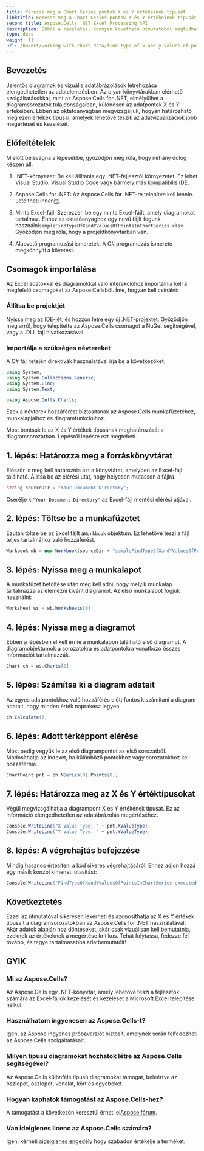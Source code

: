 ```yaml
---
title: Keresse meg a Chart Series pontok X és Y értékeinek típusát
linktitle: Keresse meg a Chart Series pontok X és Y értékeinek típusát
second_title: Aspose.Cells .NET Excel Processing API
description: Ebből a részletes, könnyen követhető útmutatóból megtudhatja, hogyan találhatja meg az X és Y értékek típusait a diagramsorozatokban az Aspose.Cells for .NET segítségével.
type: docs
weight: 11
url: /hu/net/working-with-chart-data/find-type-of-x-and-y-values-of-points-in-chart-series/
---
```

## Bevezetés

Jelentős diagramok és vizuális adatábrázolások létrehozása elengedhetetlen az adatelemzésben. Az olyan könyvtárakban elérhető szolgáltatásokkal, mint az Aspose.Cells for .NET, elmélyülhet a diagramsorozatok tulajdonságaiban, különösen az adatpontok X és Y értékeiben. Ebben az oktatóanyagban megvizsgáljuk, hogyan határozható meg ezen értékek típusai, amelyek lehetővé teszik az adatvizualizációk jobb megértését és kezelését.

## Előfeltételek

Mielőtt belevágna a lépésekbe, győződjön meg róla, hogy néhány dolog készen áll:

1. .NET-környezet: Be kell állítania egy .NET-fejlesztői környezetet. Ez lehet Visual Studio, Visual Studio Code vagy bármely más kompatibilis IDE.
   
2.  Aspose.Cells for .NET: Az Aspose.Cells for .NET-re telepítve kell lennie. Letöltheti innen[itt](https://releases.aspose.com/cells/net/).

3.  Minta Excel-fájl: Szerezzen be egy minta Excel-fájlt, amely diagramokat tartalmaz. Ehhez az oktatóanyaghoz egy nevű fájlt fogunk használni`sampleFindTypeOfXandYValuesOfPointsInChartSeries.xlsx`. Győződjön meg róla, hogy a projektkönyvtárban van.

4. Alapvető programozási ismeretek: A C# programozás ismerete megkönnyíti a követést.

## Csomagok importálása

Az Excel adatokkal és diagramokkal való interakcióhoz importálnia kell a megfelelő csomagokat az Aspose.Cellsből. Íme, hogyan kell csinálni:

### Állítsa be projektjét

Nyissa meg az IDE-jét, és hozzon létre egy új .NET-projektet. Győződjön meg arról, hogy telepítette az Aspose.Cells csomagot a NuGet segítségével, vagy a .DLL fájl hivatkozásával.

### Importálja a szükséges névtereket

A C# fájl tetején direktívák használatával írja be a következőket:

```csharp
using System;
using System.Collections.Generic;
using System.Linq;
using System.Text;

using Aspose.Cells.Charts;
```

Ezek a névterek hozzáférést biztosítanak az Aspose.Cells munkafüzetéhez, munkalapjaihoz és diagramfunkcióihoz.

Most bontsuk le az X és Y értékek típusának meghatározását a diagramsorozatban. Lépésről lépésre ezt megteheti.

## 1. lépés: Határozza meg a forráskönyvtárat

Először is meg kell határoznia azt a könyvtárat, amelyben az Excel-fájl található. Állítsa be az elérési utat, hogy helyesen mutasson a fájlra.

```csharp
string sourceDir = "Your Document Directory";
```

 Cserélje ki`"Your Document Directory"` az Excel-fájl mentési elérési útjával.

## 2. lépés: Töltse be a munkafüzetet

 Ezután töltse be az Excel fájlt a`Workbook` objektum. Ez lehetővé teszi a fájl teljes tartalmához való hozzáférést.

```csharp
Workbook wb = new Workbook(sourceDir + "sampleFindTypeOfXandYValuesOfPointsInChartSeries.xlsx");
```

## 3. lépés: Nyissa meg a munkalapot

A munkafüzet betöltése után meg kell adni, hogy melyik munkalap tartalmazza az elemezni kívánt diagramot. Az első munkalapot fogjuk használni:

```csharp
Worksheet ws = wb.Worksheets[0];
```

## 4. lépés: Nyissa meg a diagramot

Ebben a lépésben el kell érnie a munkalapon található első diagramot. A diagramobjektumok a sorozatokra és adatpontokra vonatkozó összes információt tartalmazzák.

```csharp
Chart ch = ws.Charts[0];
```

## 5. lépés: Számítsa ki a diagram adatait

Az egyes adatpontokhoz való hozzáférés előtt fontos kiszámítani a diagram adatait, hogy minden érték naprakész legyen.

```csharp
ch.Calculate();
```

## 6. lépés: Adott térképpont elérése

Most pedig vegyük le az első diagrampontot az első sorozatból. Módosíthatja az indexet, ha különböző pontokhoz vagy sorozatokhoz kell hozzáférnie.

```csharp
ChartPoint pnt = ch.NSeries[0].Points[0];
```

## 7. lépés: Határozza meg az X és Y értéktípusokat

Végül megvizsgálhatja a diagrampont X és Y értékének típusát. Ez az információ elengedhetetlen az adatábrázolás megértéséhez.

```csharp
Console.WriteLine("X Value Type: " + pnt.XValueType);
Console.WriteLine("Y Value Type: " + pnt.YValueType);
```

## 8. lépés: A végrehajtás befejezése

Mindig hasznos értesíteni a kód sikeres végrehajtásáról. Ehhez adjon hozzá egy másik konzol kimeneti utasítást:

```csharp
Console.WriteLine("FindTypeOfXandYValuesOfPointsInChartSeries executed successfully.");
```

## Következtetés

Ezzel az útmutatóval sikeresen lekérheti és azonosíthatja az X és Y értékek típusait a diagramsorozatokban az Aspose.Cells for .NET használatával. Akár adatok alapján hoz döntéseket, akár csak vizuálisan kell bemutatnia, ezeknek az értékeknek a megértése kritikus. Tehát folytassa, fedezze fel tovább, és tegye tartalmasabbá adatbemutatóit!

## GYIK

### Mi az Aspose.Cells?
Az Aspose.Cells egy .NET-könyvtár, amely lehetővé teszi a fejlesztők számára az Excel-fájlok kezelését és kezelését a Microsoft Excel telepítése nélkül.

### Használhatom ingyenesen az Aspose.Cells-t?
Igen, az Aspose ingyenes próbaverziót biztosít, amelynek során felfedezheti az Aspose.Cells szolgáltatásait.

### Milyen típusú diagramokat hozhatok létre az Aspose.Cells segítségével?
Az Aspose.Cells különféle típusú diagramokat támogat, beleértve az oszlopot, oszlopot, vonalat, kört és egyebeket.

### Hogyan kaphatok támogatást az Aspose.Cells-hez?
 A támogatást a következőn keresztül érheti el[Aspose fórum](https://forum.aspose.com/c/cells/9).

### Van ideiglenes licenc az Aspose.Cells számára?
 Igen, kérheti a[ideiglenes engedély](https://purchase.aspose.com/temporary-license/) hogy szabadon értékelje a terméket.